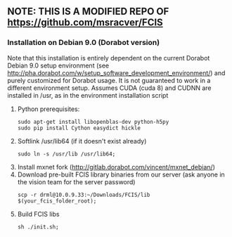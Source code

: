 ## NOTE: THIS IS A MODIFIED REPO OF https://github.com/msracver/FCIS


### Installation on Debian 9.0 (Dorabot version)
Note that this installation is entirely dependent on the current Dorabot Debian 9.0 setup environment (see http://pha.dorabot.com/w/setup_software_development_environment/) and purely customized for Dorabot usage. It is not guaranteed to work in a different environment setup.
Assumes CUDA (cuda 8) and CUDNN are installed in /usr, as in the environment installation script

1. Python prerequisites:
	```
	sudo apt-get install libopenblas-dev python-h5py
	sudo pip install Cython easydict hickle
	```
2. Softlink /usr/lib64 (if it doesn't exist already)
    ```
    sudo ln -s /usr/lib /usr/lib64;
    ```
3. Install mxnet fork (http://gitlab.dorabot.com/vincent/mxnet_debian/)
4. Download pre-built FCIS library binaries from our server (ask anyone in the vision team for the server password)
    ```
    scp -r drml@10.0.9.33:~/Downloads/FCIS/lib $(your_fcis_folder_root);
    ```
5. Build FCIS libs
    ```
	sh ./init.sh;
	```

